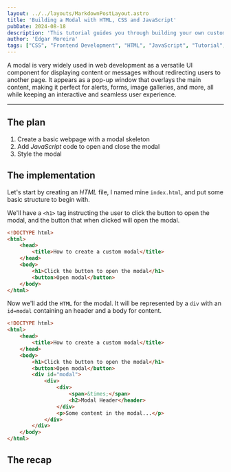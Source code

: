 ```yaml
---
layout: ../../layouts/MarkdownPostLayout.astro
title: 'Building a Modal with HTML, CSS and JavaScript'
pubDate: 2024-08-18
description: 'This tutorial guides you through building your own custom modals, perfect for displaying content, alerts or forms on wny webpage, using HTML, CSS and JavaScript.'
author: 'Edgar Moreira'
tags: ["CSS", "Frontend Development", "HTML", "JavaScript", "Tutorial", "Web Development"]
---
```


A modal is very widely used in web development as a versatile UI component for displaying content or messages without redirecting users to another page. It appears as a pop-up window that overlays the main content, making it perfect for alerts, forms, image galleries, and more, all while keeping an interactive and seamless user experience.

---

## The plan
1. Create a basic webpage with a modal skeleton
2. Add *JavaScript* code to open and close the modal
3. Style the modal

## The implementation
Let's start by creating an *HTML* file, I named mine `index.html`, and put some basic structure to begin with.

We'll have a `<h1>` tag instructing the user to click the button to open the modal, and the button that when clicked will open the modal.

```html title="index.html"
<!DOCTYPE html>
<html>
    <head>
        <title>How to create a custom modal</title>
    </head>
    <body>
        <h1>Click the button to open the modal</h1>
        <button>Open modal</button>
    </body>
</html>
```

Now we'll add the `HTML` for the modal. It will be represented by a `div` with an `id=modal` containing an header and a body for content.

```html title="index.html" ins={9-17}
<!DOCTYPE html>
<html>
    <head>
        <title>How to create a custom modal</title>
    </head>
    <body>
        <h1>Click the button to open the modal</h1>
        <button>Open modal</button>
        <div id="modal">
            <div>
                <div>
                    <span>&times;</span>
                    <h2>Modal Header</header>
                </div>
                <p>Some content in the modal...</p>
            </div>
        </div>
    </body>
</html>
```

## The recap